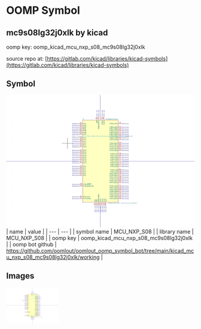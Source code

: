 # OOMP Symbol  
## mc9s08lg32j0xlk  by kicad  
  
oomp key: oomp_kicad_mcu_nxp_s08_mc9s08lg32j0xlk  
  
source repo at: [https://gitlab.com/kicad/libraries/kicad-symbols](https://gitlab.com/kicad/libraries/kicad-symbols)  
## Symbol  
  
[![working.png](working_600.png)](working.png)  
| name | value | 
| --- | --- | 
| symbol name | MCU_NXP_S08 | 
| library name | MCU_NXP_S08 | 
| oomp key | oomp_kicad_mcu_nxp_s08_mc9s08lg32j0xlk | 
| oomp bot github | https://github.com/oomlout/oomlout_oomp_symbol_bot/tree/main/kicad_mcu_nxp_s08_mc9s08lg32j0xlk/working | 
## Images  
  
[![working.png](working_140.png)](working.png)  
